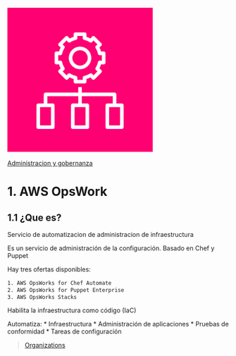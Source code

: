 ![Amazon Ops Work](../00_assets/Administracion%20y%20gobernanza/opswork-icon.png)

[Administracion y gobernanza](../06-Administracion_y_Gobernanza/)

# 1. AWS OpsWork 

## 1.1 ¿Que es?

Servicio de automatizacion de administracion de infraestructura

Es un servicio de administración de la configuración.
Basado en Chef y Puppet 

Hay tres ofertas disponibles:

    1. AWS OpsWorks for Chef Automate
    2. AWS OpsWorks for Puppet Enterprise
    3. AWS OpsWorks Stacks

Habilita la infraestructura como código (IaC)

Automatiza:
    * Infraestructura
    * Administración de aplicaciones
    * Pruebas de conformidad
    * Tareas de configuración

>[Organizations](./Organizations.md)